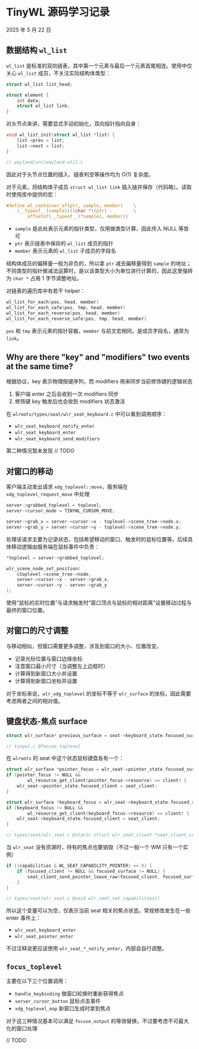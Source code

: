 # TinyWL 源码学习记录

2025 年 5 月 22 日

## 数据结构 `wl_list`

`wl_list` 是标准的双向链表，其中第一个元素与最后一个元素首尾相连。使用中仅关心 `wl_list` 成员，不关注实际结构体类型：

```c
struct wl_list list_head;

struct element {
    int data;
    struct wl_list link;
}
```

对头节点来讲，需要显式手动初始化，双向指针指向自身：

```c
void wl_list_init(struct wl_list *list) {
    list->prev = list;
    list->next = list;
}

// wayland/src/wayland-util.c
```

因此对于头节点位置的插入、链表判空等操作均为 O(1) 复杂度。

对于元素，将结构体子成员 `struct wl_list link` 插入链并保存（代码略）。读取时使用库中提供的宏：

```c
#define wl_container_of(ptr, sample, member)    \
    (__typeof__(sample))((char *)(ptr) -        \
        offsetof(__typeof__(*sample), member))
```

- `sample` 是此处表示元素的指针类型，仅用做类型计算，因此传入 NULL 等皆可
- `ptr` 表示链表中保存的 `wl_list` 成员的指针
- `member` 表示元素的 `wl_list` 子成员的字段名

结构体成员的偏移量一般为非负的，所以拿 `ptr` 减去偏移量得到 `sample` 的地址；不同类型的指针做减法运算时，是以该类型大小为单位进行计算的，因此这里强转为 `char *` 占用 1 字节调整地址。

对链表的遍历库中有若干 helper：

```c
wl_list_for_each(pos, head, member)
wl_list_for_each_safe(pos, tmp, head, member)
wl_list_for_each_reverse(pos, head, member)
wl_list_for_each_reverse_safe(pos, tmp, head, member)
```

`pos` 和 `tmp` 表示元素的指针容器，`member` 与前文宏相同，是成员字段名，通常为 `link`。

## Why are there "key" and "modifiers" two events at the same time?

根据协议，key 表示物理按键序列，而 modifiers 用来同步当前修饰键的逻辑状态

1. 客户端 enter 之后会收到一次 modifiers 同步
2. 修饰键 key 触发后也会收到 modifiers 状态激活

在 `wlroots/types/seat/wlr_seat_keyboard.c` 中可以看到调用顺序：

- `wlr_seat_keyboard_notify_enter`
- `wlr_seat_keyboard_enter`
- `wlr_seat_keyboard_send_modifiers`

第二种情况暂未发现 // TODO

## 对窗口的移动

客户端主动发出请求 `xdg_toplevel::move`，服务端在 `xdg_toplevel_request_move` 中处理

```c
server->grabbed_toplevel = toplevel;
server->cursor_mode = TINYWL_CURSOR_MOVE;

server->grab_x = server->cursor->x - toplevel->scene_tree->node.x;
server->grab_y = server->cursor->y - toplevel->scene_tree->node.y;
```

处理该请求主要为记录状态，包括希望移动的窗口、触发时的鼠标位置等。后续具体移动逻辑由服务端在鼠标事件中负责：

```c
*toplevel = server->grabbed_toplevel;

wlr_scene_node_set_position(
    &toplevel->scene_tree->node,
    server->cursor->x - server->grab_x,
    server->cursor->y - server->grab_y
);
```

使用“鼠标的实时位置”与请求触发时“窗口顶点与鼠标的相对距离”设置移动过程与最终的窗口位置。

## 对窗口的尺寸调整

与移动相似，但窗口需要更多调整，涉及到窗口的大小、位置改变。

- 记录光标位置与窗口边缘坐标
- 注意窗口最小尺寸（当调整左上边框时）
- 计算得到新窗口大小并设置
- 计算得到新窗口坐标并设置

对于坐标来说，`wlr_xdg_toplevel` 的坐标不等于 `wlr_surface` 的坐标，因此需要考虑两者之间的相对值。

## 键盘状态-焦点 surface

```c
struct wlr_surface* previous_surface = seat->keyboard_state.focused_surface;

// tinywl.c @focuse_toplevel
```

在 `wlroots` 的 seat 中这个状态鼠标键盘各有一个：

```c
struct wlr_surface *pointer_focus = wlr_seat->pointer_state.focused_surface;
if (pointer_focus != NULL &&
        wl_resource_get_client(pointer_focus->resource) == client) {
    wlr_seat->pointer_state.focused_client = seat_client;
}

struct wlr_surface *keyboard_focus = wlr_seat->keyboard_state.focused_surface;
if (keyboard_focus != NULL &&
        wl_resource_get_client(keyboard_focus->resource) == client) {
    wlr_seat->keyboard_state.focused_client = seat_client;
}

// types/seat/wlr_seat.c @static struct wlr_seat_client *seat_client_create()
```

当 `wlr_seat` 没有资源时，持有的焦点也要销毁（不过一般一个 WM 只有一个实例）

```c
if ((capabilities & WL_SEAT_CAPABILITY_POINTER) == 0) {
    if (focused_client != NULL && focused_surface != NULL) {
        seat_client_send_pointer_leave_raw(focused_client, focused_surface);
    }
}

// types/seat/wlr_seat.c @void wlr_seat_set_capabilities()
```

所以这个变量可以为空，仅表示当前 seat 相关的焦点状态。常规修改发生在一些 enter 事件上：

- `wlr_seat_keyboard_enter`
- `wlr_seat_pointer_enter`

不过注释说更应该使用 `wlr_seat_*_notify_enter`，内部会自行调整。

## `focus_toplevel`

主要在以下三个位置调用：

- `handle_keybinding` 做窗口轮换时重新获得焦点
- `server_cursor_button` 鼠标点击事件
- `xdg_toplevel_map` 新窗口生成时拿到焦点

对于这三种情况基本可以满足 `focuse_output` 的等效替换，不过要考虑不可最大化的窗口处理

// TODO
